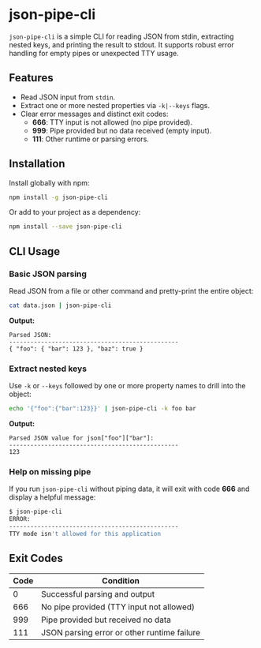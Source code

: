 # json-pipe-cli

`json-pipe-cli` is a simple CLI for reading JSON from stdin, extracting nested keys, and printing the result to stdout. It supports robust error handling for empty pipes or unexpected TTY usage.

## Features

- Read JSON input from `stdin`.
- Extract one or more nested properties via `-k|--keys` flags.
- Clear error messages and distinct exit codes:
  - **666**: TTY input is not allowed (no pipe provided).
  - **999**: Pipe provided but no data received (empty input).
  - **111**: Other runtime or parsing errors.

## Installation

Install globally with npm:

```bash
npm install -g json-pipe-cli
```

Or add to your project as a dependency:

```bash
npm install --save json-pipe-cli
```

## CLI Usage

### Basic JSON parsing

Read JSON from a file or other command and pretty-print the entire object:

```bash
cat data.json | json-pipe-cli
```

**Output:**
```text
Parsed JSON:
------------------------------------------------
{ "foo": { "bar": 123 }, "baz": true }
```


### Extract nested keys

Use `-k` or `--keys` followed by one or more property names to drill into the object:

```bash
echo '{"foo":{"bar":123}}' | json-pipe-cli -k foo bar
```

**Output:**
```text
Parsed JSON value for json["foo"]["bar"]:
------------------------------------------------
123
```


### Help on missing pipe

If you run `json-pipe-cli` without piping data, it will exit with code **666** and display a helpful message:

```bash
$ json-pipe-cli
ERROR:
------------------------------------------------
TTY mode isn't allowed for this application
```

## Exit Codes

| Code | Condition                                    |
| ---- | -------------------------------------------- |
| 0    | Successful parsing and output                |
| 666  | No pipe provided (TTY input not allowed)     |
| 999  | Pipe provided but received no data           |
| 111  | JSON parsing error or other runtime failure  |

